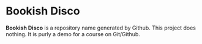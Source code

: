 # Bookish Disco
**Bookish Disco** is a repository name generated by Github. This project does nothing. It is purly a demo for a course on Git/Github.